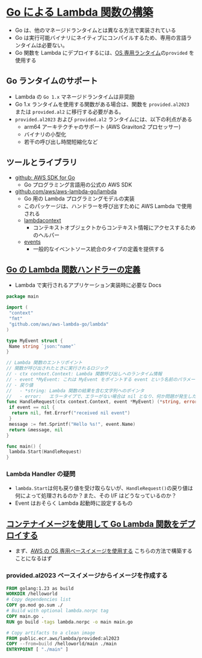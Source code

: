 # [Go による Lambda 関数の構築](https://docs.aws.amazon.com/ja_jp/lambda/latest/dg/lambda-golang.html)

- Go は、他のマネージドランタイムとは異なる方法で実装されている
- Go は実行可能バイナリにネイティブにコンパイルするため、専用の言語ランタイムは必要ない。
- Go 関数を Lambda にデプロイするには、[OS 専用ランタイム](https://docs.aws.amazon.com/ja_jp/lambda/latest/dg/runtimes-provided.html)の`provided` を使用する

## Go ランタイムのサポート

- Lambda の `Go 1.x` マネージドランタイムは非奨励
- Go 1.x ランタイムを使用する関数がある場合は、関数を `provided.al2023` または `provided.al2` に移行する必要がある。
- `provided.al2023` および `provided.al2` ランタイムには、以下の利点がある
  - arm64 アーキテクチャのサポート (AWS Graviton2 プロセッサー)
  - バイナリの小型化
  - 若干の呼び出し時間短縮化など

## ツールとライブラリ

- [github: AWS SDK for Go](https://github.com/aws/aws-sdk-go)
  - Go プログラミング言語用の公式の AWS SDK
- [github.com/aws/aws-lambda-go/lambda](https://github.com/aws/aws-lambda-go/tree/main/lambda)
  - Go 用の Lambda プログラミングモデルの実装
  - このパッケージは、ハンドラーを呼び出すために AWS Lambda で使用される
  - [lambdacontext](https://github.com/aws/aws-lambda-go/tree/main/lambdacontext)
    - コンテキストオブジェクトからコンテキスト情報にアクセスするためのヘルパー
  - [events](https://github.com/aws/aws-lambda-go/tree/main/events)
    - 一般的なイベントソース統合のタイプの定義を提供する

## [Go の Lambda 関数ハンドラーの定義](https://docs.aws.amazon.com/ja_jp/lambda/latest/dg/golang-handler.html)

- Lambda で実行されるアプリケーション実装時に必要な Docs

```go
package main

import (
 "context"
 "fmt"
 "github.com/aws/aws-lambda-go/lambda"
)

type MyEvent struct {
 Name string `json:"name"`
}

// Lambda 関数のエントリポイント
// 関数が呼び出されたときに実行されるロジック
// - ctx context.Context: Lambda 関数呼び出しへのランタイム情報
// - event *MyEvent: これは MyEvent をポイントする event という名前のパラメータです。Lambda 関数への入力を表す
// - 戻り値
//   - *string: Lambda 関数の結果を含む文字列へのポインタ
//   - error:   エラータイプで、エラーがない場合は nil となり、何か問題が発生した場合は標準的なエラー情報 を含む
func HandleRequest(ctx context.Context, event *MyEvent) (*string, error) {
 if event == nil {
  return nil, fmt.Errorf("received nil event")
 }
 message := fmt.Sprintf("Hello %s!", event.Name)
 return &message, nil
}

func main() {
 lambda.Start(HandleRequest)
}
```

### Lambda Handler の疑問

- `lambda.Start`は何も戻り値を受け取らないが、`HandleRequest()`の戻り値は何によって処理されるのか？また、その I/F はどうなっているのか？
- Event はおそらく Lambda 起動時に設定するもの

## [コンテナイメージを使用して Go Lambda 関数をデプロイする](https://docs.aws.amazon.com/ja_jp/lambda/latest/dg/go-image.html)

- まず、[AWS の OS 専用ベースイメージを使用する](https://docs.aws.amazon.com/ja_jp/lambda/latest/dg/images-create.html#runtimes-images-provided) こちらの方法で構築することになるはず

### provided.al2023 ベースイメージからイメージを作成する

```dockerfile
FROM golang:1.23 as build
WORKDIR /helloworld
# Copy dependencies list
COPY go.mod go.sum ./
# Build with optional lambda.norpc tag
COPY main.go .
RUN go build -tags lambda.norpc -o main main.go

# Copy artifacts to a clean image
FROM public.ecr.aws/lambda/provided:al2023
COPY --from=build /helloworld/main ./main
ENTRYPOINT [ "./main" ]
```
